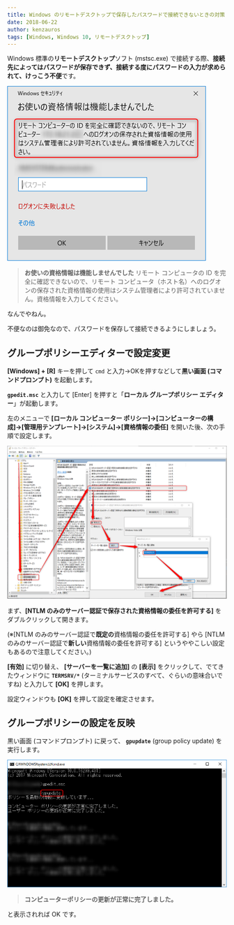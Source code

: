 ```yaml
---
title: Windows のリモートデスクトップで保存したパスワードで接続できないときの対策
date: 2018-06-22
author: kenzauros
tags: [Windows, Windows 10, リモートデスクトップ]
---
```


Windows 標準の**リモートデスクトップ**ソフト (mstsc.exe) で接続する際、**接続先によってはパスワードが保存できず、接続する度にパスワードの入力が求められて、けっこう不便**です。

![](images/allow-delegating-saved-credentials-with-ntlm-only-server-authentication-1.png)

>**お使いの資格情報は機能しませんでした**
>リモート コンピュータの ID を完全に確認できないので、リモート コンピュータ（ホスト名）へのログオンの保存された資格情報の使用はシステム管理者により許可されていません。資格情報を入力してください。

なんでやねん。

不便なのは御免なので、パスワードを保存して接続できるようにしましょう。

## グループポリシーエディターで設定変更

**[Windows] + [R]** キーを押して `cmd` と入力→OKを押すなどして**黒い画面 (コマンドプロンプト)** を起動します。

**`gpedit.msc`** と入力して [Enter] を押すと「**ローカル グループポリシー エディター**」が起動します。

左のメニューで **[ローカル コンピューター ポリシー]→[コンピューターの構成]→[管理用テンプレート]→[システム]→[資格情報の委任]** を開いた後、次の手順で設定します。

![](images/allow-delegating-saved-credentials-with-ntlm-only-server-authentication-2.png)

まず、**[NTLM のみのサーバー認証で保存された資格情報の委任を許可する]** をダブルクリックして開きます。

(※[NTLM のみのサーバー認証で**既定の**資格情報の委任を許可する] やら [NTLM のみのサーバー認証で**新しい**資格情報の委任を許可する] というややこしい設定もあるので注意してください。)

**[有効]** に切り替え、 **[サーバーを一覧に追加]** の **[表示]** をクリックして、でてきたウィンドウに **`TERMSRV/*`** (ターミナルサービスのすべて、ぐらいの意味合いですね) と入力して **[OK]** を押します。

設定ウィンドウも **[OK]** を押して設定を確定させます。

## グループポリシーの設定を反映

黒い画面 (コマンドプロンプト) に戻って、 **`gpupdate`** (group policy update) を実行します。

![Reflect Group Policy](images/allow-delegating-saved-credentials-with-ntlm-only-server-authentication-3.png)

> **コンピューターポリシーの更新が正常に完了しました。**

と表示されれば OK です。

